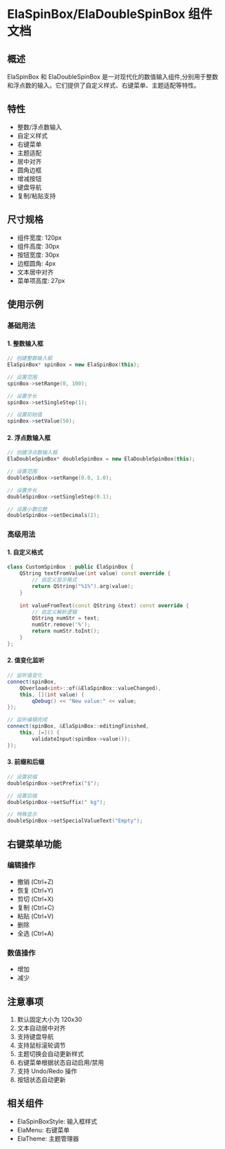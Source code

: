 # ElaSpinBox/ElaDoubleSpinBox 组件文档

## 概述
ElaSpinBox 和 ElaDoubleSpinBox 是一对现代化的数值输入组件,分别用于整数和浮点数的输入。它们提供了自定义样式、右键菜单、主题适配等特性。

## 特性
- 整数/浮点数输入
- 自定义样式
- 右键菜单
- 主题适配
- 居中对齐
- 圆角边框
- 增减按钮
- 键盘导航
- 复制/粘贴支持

## 尺寸规格

- 组件宽度: 120px
- 组件高度: 30px
- 按钮宽度: 30px
- 边框圆角: 4px
- 文本居中对齐
- 菜单项高度: 27px

## 使用示例

### 基础用法

#### 1. 整数输入框
```cpp
// 创建整数输入框
ElaSpinBox* spinBox = new ElaSpinBox(this);

// 设置范围
spinBox->setRange(0, 100);

// 设置步长
spinBox->setSingleStep(1);

// 设置初始值
spinBox->setValue(50);
```

#### 2. 浮点数输入框
```cpp
// 创建浮点数输入框
ElaDoubleSpinBox* doubleSpinBox = new ElaDoubleSpinBox(this);

// 设置范围
doubleSpinBox->setRange(0.0, 1.0);

// 设置步长
doubleSpinBox->setSingleStep(0.1);

// 设置小数位数
doubleSpinBox->setDecimals(2);
```

### 高级用法

#### 1. 自定义格式
```cpp
class CustomSpinBox : public ElaSpinBox {
    QString textFromValue(int value) const override {
        // 自定义显示格式
        return QString("%1%").arg(value);
    }
    
    int valueFromText(const QString &text) const override {
        // 自定义解析逻辑
        QString numStr = text;
        numStr.remove('%');
        return numStr.toInt();
    }
};
```

#### 2. 值变化监听
```cpp
// 监听值变化
connect(spinBox, 
    QOverload<int>::of(&ElaSpinBox::valueChanged),
    this, [](int value) {
        qDebug() << "New value:" << value;
});

// 监听编辑完成
connect(spinBox, &ElaSpinBox::editingFinished,
    this, [=]() {
        validateInput(spinBox->value());
});
```

#### 3. 前缀和后缀
```cpp
// 设置前缀
doubleSpinBox->setPrefix("$");

// 设置后缀
doubleSpinBox->setSuffix(" kg");

// 特殊显示
doubleSpinBox->setSpecialValueText("Empty");
```

## 右键菜单功能

### 编辑操作
- 撤销 (Ctrl+Z)
- 恢复 (Ctrl+Y)
- 剪切 (Ctrl+X)
- 复制 (Ctrl+C)
- 粘贴 (Ctrl+V)
- 删除
- 全选 (Ctrl+A)

### 数值操作
- 增加
- 减少

## 注意事项
1. 默认固定大小为 120x30
2. 文本自动居中对齐
3. 支持键盘导航
4. 支持鼠标滚轮调节
5. 主题切换会自动更新样式
6. 右键菜单根据状态自动启用/禁用
7. 支持 Undo/Redo 操作
8. 按钮状态自动更新

## 相关组件
- ElaSpinBoxStyle: 输入框样式
- ElaMenu: 右键菜单
- ElaTheme: 主题管理器
